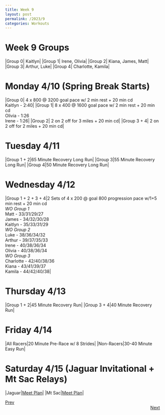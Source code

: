 ```yaml
---
title: Week 9
layout: post
permalink: /2023/9
categories: Workouts
---
```



# Week 9 Groups

|Group 0| Kaitlyn|
|Group 1| Irene, Olivia|
|Group 2| Kiana, James, Matt|
|Group 3| Arthur, Luke|
|Group 4| Charlotte, Kamila|

# Monday 4/10 (Spring Break Starts)

|Group 0| 4 x 800 @ 3200 goal pace w/ 2 min rest + 20 min cd <br> Kaitlyn - 2:40|
|Group 1| 8 x 400 @ 1600 goal pace w/ 2 min rest + 20 min cd <br> Olivia - 1:26 <br> Irene - 1:26|
|Group 2| 2 on 2 off for 3 miles + 20 min cd|
|Group 3 + 4| 2 on 2 off for 2 miles + 20 min cd|

# Tuesday 4/11

|Group 1 + 2|65 Minute Recovery Long Run|
|Group 3|55 Minute Recovery Long Run|
|Group 4|50 Minute Recovery Long Run|

# Wednesday 4/12 

|Group 1 + 2 + 3 + 4|2 Sets of 4 x 200 @ goal 800 progression pace w/1+5 min rest + 20 min cd <br> *WO Group 1* <br> Matt - 33/31/29/27 <br> James - 34/32/30/28 <br> Kaitlyn - 35/33/31/29 <br> *WO Group 2* <br> Luke - 38/36/34/32 <br> Arthur - 39/37/35/33 <br> Irene - 40/38/36/34 <br> Olivia - 40/38/36/34 <br> *WO Group 3* <br> Charlotte - 42/40/38/36 <br> Kiana - 43/41/39/37 <br> Kamila - 44/42/40/38|

# Thursday 4/13

|Group 1 + 2|45 Minute Recovery Run|
|Group 3 + 4|40 Minute Recovery Run|

# Friday 4/14 

|All Racers|20 Minute Pre-Race w/ 8 Strides|
|Non-Racers|30-40 Minute Easy Run|

# Saturday 4/15 (Jaguar Invitational + Mt Sac Relays)

|Jaguar|[Meet Plan]({{site.baseurl}}/2023/JI)|
|Mt Sac|[Meet Plan]({{site.baseurl}}/2023/MSR)|

<div style="text-align: left"> <a href="{{site.baseurl}}/2023/8">Prev</a></div> 
<div style="text-align: right"> <a href="{{site.baseurl}}/2023/10">Next</a></div>